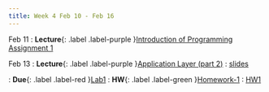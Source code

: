 ```yaml
---
title: Week 4 Feb 10 - Feb 16
---
```

Feb 11
: **Lecture**{: .label .label-purple }[Introduction of Programming Assignment  1](#)



Feb 13
: **Lecture**{: .label .label-purple }[Application Layer (part 2)](#)
  : [slides](https://xieyaxiongfly.github.io/CSE_589_Spring_25/assets/slides/Chapter_2_s25_2.pdf)

: **Due**{: .label .label-red }[Lab1](#)
: **HW**{: .label .label-green }[Homework-1](#)
  : [HW1](https://xieyaxiongfly.github.io/CSE_589_Spring_25/assets/hw/CSE589_sp2025_hw1.pdf)

